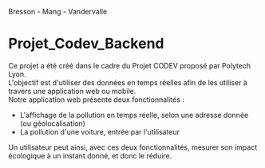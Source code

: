 Bresson - Mang - Vandervalle
# Projet_Codev_Backend

Ce projet a été créé dans le cadre du Projet CODEV proposé par Polytech Lyon.  
L'objectif est d'utiliser des données en temps réelles afin de les utiliser à travers une application web ou mobile.  
Notre application web présente deux fonctionnalités :
- L'affichage de la pollution en temps réelle, selon une adresse donnée (ou géolocalisation)
- La pollution d'une voiture, entrée par l'utilisateur

Un utilisateur peut ainsi, avec ces deux fonctionnalités, mesurer son impact écologique à un instant donné, et donc le réduire.
